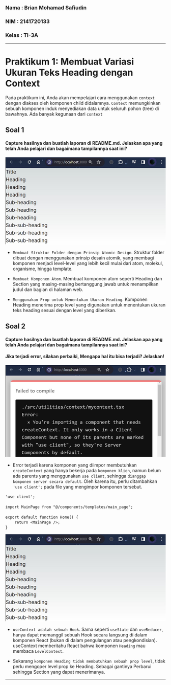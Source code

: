 ### Nama : Brian Mohamad Safiudin
### NIM : 2141720133
### Kelas : TI-3A
---

# Praktikum 1: Membuat Variasi Ukuran Teks Heading dengan Context

Pada praktikum ini, Anda akan mempelajari cara menggunakan `context` dengan diakses oleh komponen child didalamnya. `Context` memungkinkan sebuah komponen induk menyediakan data untuk seluruh pohon (tree) di bawahnya. Ada banyak kegunaan dari `context`

## Soal 1
#### Capture hasilnya dan buatlah laporan di README.md. Jelaskan apa yang telah Anda pelajari dan bagaimana tampilannya saat ini?

![Screenshot P1](assets-report/praktikum1.jpg)

- `Membuat Struktur Folder dengan Prinsip Atomic Design`. Struktur folder dibuat dengan menggunakan prinsip desain atomik, yang membagi komponen menjadi level-level yang lebih kecil mulai dari atom, molekul, organisme, hingga template.

- `Membuat Komponen Atom`. Membuat komponen atom seperti Heading dan Section yang masing-masing bertanggung jawab untuk menampilkan judul dan bagian di halaman web.

- `Menggunakan Prop untuk Menentukan Ukuran Heading`. Komponen Heading menerima prop level yang digunakan untuk menentukan ukuran teks heading sesuai dengan level yang diberikan.

## Soal 2
#### Capture hasilnya dan buatlah laporan di README.md. Jelaskan apa yang telah Anda pelajari dan bagaimana tampilannya saat ini?
#### Jika terjadi error, silakan perbaiki, Mengapa hal itu bisa terjadi? Jelaskan!

![Screenshot P1](assets-report/praktikum1soal2a.jpg)

- Error terjadi karena komponen yang diimpor membutuhkan `createContext` yang hanya bekerja pada `komponen klien`, namun belum ada parents yang menggunakan `use client`, sehingga `dianggap komponen server secara default`. Oleh karena itu, perlu ditambahkan `'use client';` pada file yang mengimpor komponen tersebut.

```tsx
'use client';

import MainPage from "@/components/templates/main_page";

export default function Home() {
    return <MainPage />;
}
```

![Screenshot P1](assets-report/praktikum1soal2b.jpg)

- `useContext adalah sebuah Hook`. Sama seperti `useState` dan `useReducer`, hanya dapat memanggil sebuah Hook secara langsung di dalam komponen React (bukan di dalam pengulangan atau pengkondisian). useContext memberitahu React bahwa komponen `Heading` mau membaca `LevelContext`.

- Sekarang `komponen Heading tidak membutuhkan sebuah prop level`, tidak perlu mengoper level prop ke Heading. Sebagai gantinya Perbarui sehingga Section yang dapat menerimanya.

---
